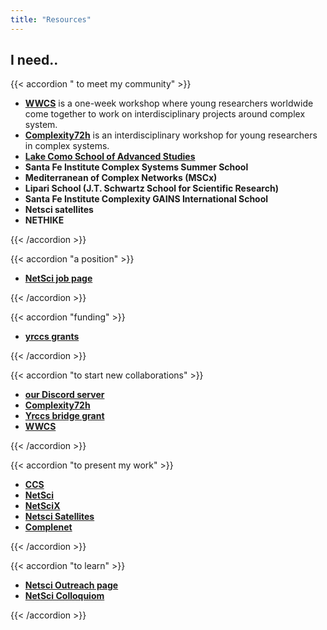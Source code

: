 ```yaml
---
title: "Resources"
---
```


<!---
## Collections of resources

- [yrCSS' resources page](https://yrcss.cssociety.org/resources/) is a collaborative list of conferences, workshops, schools, online courses, research institutes, and others, within the field of Complexity Science.
- [Complexity Cat](https://amahury.github.io/) is a weekly journalistic blog, an independent and non-profit media that seeks to communicate everything related to complexity science.
- [EMCRs' website](https://sites.google.com/view/emcrs-social-networks/) gathers relevant conferences, books, podcasts, blog posts and others, directed to early career researchers in social network analysis.
-->

## I need.. 

{{< accordion " to meet my community" >}}
- **[WWCS](https://wwcs2025.github.io)** is a one-week workshop where young researchers worldwide come together to work on interdisciplinary projects around complex system.
- **[Complexity72h](https://complexity72h.com)** is an interdisciplinary workshop for young researchers in complex systems.
- **[Lake Como School of Advanced Studies](https://lakecomoschool.org/schools/)** 
- **Santa Fe Institute Complex Systems Summer School**
- **Mediterranean of Complex Networks (MSCx)**
- **Lipari School (J.T. Schwartz School for Scientific Research)**
- **Santa Fe Institute Complexity GAINS International School**
- **Netsci satellites**
- **NETHIKE**


{{< /accordion >}}

{{< accordion "a position" >}}
- **[NetSci job page](https://www.netscisociety.net/jobs)** 

{{< /accordion >}}


{{< accordion "funding" >}}
- **[yrccs grants](https://yrcss.cssociety.org/grants/)** 

{{< /accordion >}}

{{< accordion "to start new collaborations" >}}
- **[our Discord server ](https://discord.gg/yFmVMZ29)** 
- **[Complexity72h](https://complexity72h.com)**
- **[Yrccs bridge grant](https://yrcss.cssociety.org/grants/bridge-grant/)**
- **[WWCS](https://wwcs2025.github.io)**

{{< /accordion >}}

{{< accordion "to present my work" >}}
- **[CCS](https://ccs25.cssociety.org)** 
- **[NetSci](https://netsci2025.github.io)**
- **[NetSciX](https://netscix2025.iiti.ac.in)**
- **[Netsci Satellites](https://netsci2025.github.io/satellites/)**
- **[Complenet](https://complenet.weebly.com)**

{{< /accordion >}}

{{< accordion "to learn" >}}
- **[Netsci Outreach page](https://www.netscisociety.net/outreach)** 
- **[NetSci Colloquiom](https://www.netscisociety.net/events/colloquium)**


{{< /accordion >}}

